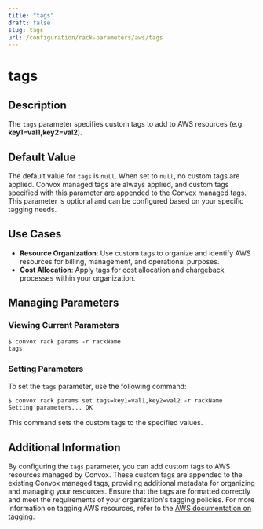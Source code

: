```yaml
---
title: "tags"
draft: false
slug: tags
url: /configuration/rack-parameters/aws/tags
---
```


# tags

## Description
The `tags` parameter specifies custom tags to add to AWS resources (e.g. **key1=val1,key2=val2**).

## Default Value
The default value for `tags` is `null`. When set to `null`, no custom tags are applied. Convox managed tags are always applied, and custom tags specified with this parameter are appended to the Convox managed tags. This parameter is optional and can be configured based on your specific tagging needs.

## Use Cases
- **Resource Organization**: Use custom tags to organize and identify AWS resources for billing, management, and operational purposes.
- **Cost Allocation**: Apply tags for cost allocation and chargeback processes within your organization.

## Managing Parameters

### Viewing Current Parameters
```html
$ convox rack params -r rackName
tags  
```

### Setting Parameters
To set the `tags` parameter, use the following command:
```html
$ convox rack params set tags=key1=val1,key2=val2 -r rackName
Setting parameters... OK
```
This command sets the custom tags to the specified values.

## Additional Information
By configuring the `tags` parameter, you can add custom tags to AWS resources managed by Convox. These custom tags are appended to the existing Convox managed tags, providing additional metadata for organizing and managing your resources. Ensure that the tags are formatted correctly and meet the requirements of your organization's tagging policies. For more information on tagging AWS resources, refer to the [AWS documentation on tagging](https://docs.aws.amazon.com/general/latest/gr/aws_tagging.html).
